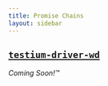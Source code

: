 ```yaml
---
title: Promise Chains
layout: sidebar
---
```


## [`testium-driver-wd`](https://www.npmjs.com/package/testium-driver-wd)

*Coming Soon!™*
